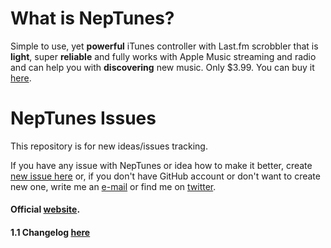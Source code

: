 # What is NepTunes?

Simple</strong> to use, yet <strong>powerful</strong> iTunes controller with Last.fm scrobbler that is <strong>light</strong>, super <strong>reliable</strong> and fully works with Apple Music streaming and radio and can help you with <strong>discovering</strong> new music. Only $3.99.
You can buy it [here](https://itunes.apple.com/us/app/neptunes-minimalistic-last.fm/id1006739057?mt=12&at=1010l3j7).

# NepTunes Issues
This repository is for new ideas/issues tracking.

If you have any issue with NepTunes or idea how to make it better, create [new issue here](https://github.com/rurza/NepTunes-Issues/issues/new) or, if you don't have GitHub account or don't want to create new one, write me an [e-mail](mailto:adam@micropixels.pl) or find me on [twitter](https://twitter.com/rurza).


#### Official [website](http://micropixels.pl/neptunes/).

#### 1.1 Changelog [here](http://blog.micropixels.pl/blog/NepTunes-1.1-Changelog)

